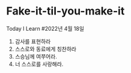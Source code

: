 # Fake-it-til-you-make-it
Today I Learn
#2022년 4월 18일
1. 감사를 표현하라
2. 스스로와 동료에게 칭찬하라
3. 스승님께 여쭈어라.
4. 너 스스로를 사랑해라.
